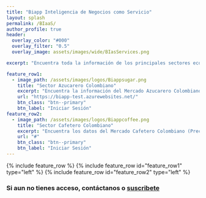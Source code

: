```yaml
---
title: "Biapp Inteligencia de Negocios como Servicio"
layout: splash
permalink: /BIaaS/
author_profile: true
header:
  overlay_color: "#000"
  overlay_filter: "0.5"  
  overlay_image: assets/images/wide/BIasServices.png

excerpt: "Encuentra toda la información de los principales sectores económicos colombianos, en un solo lugar. "

feature_row1:
  - image_path: /assets/images/logos/Biappsugar.png
    title: "Sector Azucarero Colombiano"
    excerpt: "Encuentra la información del Mercado Azucarero Colombiano en un solo lugar (Precios, Clima, Tasa de cambio, Aranceles, Previsiones, Noticias)"
    url: "https://biapp-test.azurewebsites.net/"
    btn_class: "btn--primary"
    btn_label: "Iniciar Sesión"
feature_row2:
  - image_path: /assets/images/logos/Biappcoffee.png
    title: "Sector Cafetero Colombiano"
    excerpt: "Encuentra los datos del Mercado Cafetero Colombiano (Precios, Clima, Proyecciones, Noticias)"
    url: "#"
    btn_class: "btn--primary"
    btn_label: "Iniciar Sesión"
---
```


{% include feature_row %}
{% include feature_row id="feature_row1" type="left" %}
{% include feature_row id="feature_row2" type="left" %}

### Si aun no tienes acceso, contáctanos o [suscribete]()
